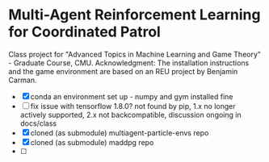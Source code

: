 # Multi-Agent Reinforcement Learning for Coordinated Patrol

Class project for "Advanced Topics in Machine Learning and Game Theory" - Graduate Course, CMU. Acknowledgment: The installation instructions and the game environment are based on an REU project by Benjamin Carman.

- [x] conda an environment set up - numpy and gym installed fine
- [ ] fix issue with tensorflow 1.8.0? not found by pip, 1.x no longer actively supported, 2.x not backcompatible, discussion ongoing in docs/class
- [x] cloned (as submodule) multiagent-particle-envs repo
- [x] cloned (as submodule) maddpg repo
- [ ] 
